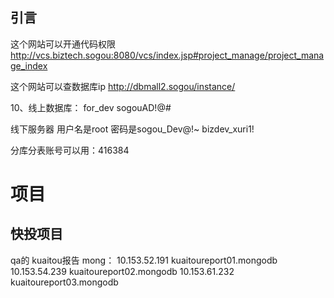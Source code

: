 ## 引言

这个网站可以开通代码权限
http://vcs.biztech.sogou:8080/vcs/index.jsp#project_manage/project_manage_index

这个网站可以查数据库ip
http://dbmall2.sogou/instance/

10、线上数据库：
for_dev
sogouAD!@#

线下服务器
用户名是root 密码是sogou_Dev@!~
bizdev_xuri1!

分库分表账号可以用：416384

# 项目
## 快投项目
qa的 kuaitou报告 mong：
10.153.52.191   kuaitoureport01.mongodb
10.153.54.239   kuaitoureport02.mongodb
10.153.61.232   kuaitoureport03.mongodb